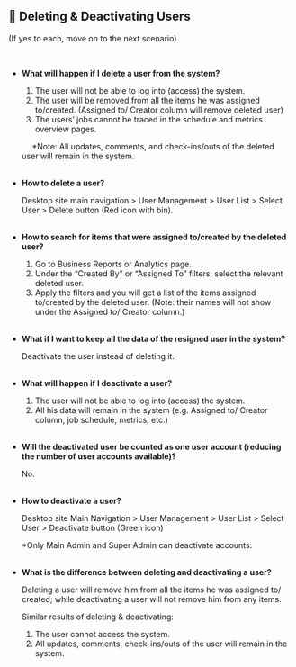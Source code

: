 
## 🔑 Deleting & Deactivating Users
<aside>
(If yes to each, move on to the next scenario)
    
<br> <!-- Adding one line space -->

- **What will happen if I delete a user from the system?**<br>

  1. The user will not be able to log into (access) the system.<br>
  2. The user will be removed from all the items he was assigned to/created. (Assigned to/ Creator column will remove deleted user)<br>
  3. The users’ jobs cannot be traced in the schedule and metrics overview pages.<br>

  &emsp; *Note: All updates, comments, and check-ins/outs of the deleted user will remain in the system.<br><br>

- **How to delete a user?**<br>

  Desktop site main navigation > User Management > User List > Select User > Delete button (Red icon with bin).<br><br>

- **How to search for items that were assigned to/created by the deleted user?**<br>

  1. Go to Business Reports or Analytics page.<br>
  2. Under the “Created By” or “Assigned To” filters, select the relevant deleted user.<br>
  3. Apply the filters and you will get a list of the items assigned to/created by the deleted user. (Note: their names will not show under the Assigned to/ Creator column.)<br><br>

- **What if I want to keep all the data of the resigned user in the system?**<br>

  Deactivate the user instead of deleting it.<br><br>

- **What will happen if I deactivate a user?**<br>

  1. The user will not be able to log into (access) the system.<br>
  2. All his data will remain in the system (e.g. Assigned to/ Creator column, job schedule, metrics, etc.)<br><br>

- **Will the deactivated user be counted as one user account (reducing the number of user accounts available)?**<br>

  No.<br><br>

- **How to deactivate a user?**<br>

  Desktop site Main Navigation > User Management > User List > Select User > Deactivate button (Green icon)<br>

  *Only Main Admin and Super Admin can deactivate accounts.<br><br>

- **What is the difference between deleting and deactivating a user?**<br>

  Deleting a user will remove him from all the items he was assigned to/ created; while deactivating a user will not remove him from any items.<br>

  Similar results of deleting & deactivating:<br>
  
  1. The user cannot access the system.<br>
  2. All updates, comments, check-ins/outs of the user will remain in the system.<br><br>

</aside>
